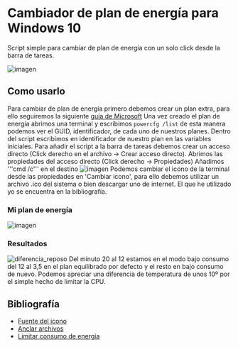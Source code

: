 # Cambiador de plan de energía para Windows 10
Script simple para cambiar de plan de energía con un solo click desde la barra de tareas.

![imagen](https://github.com/ismeh/w10_cambiar_plan_energia/assets/81519191/af5e5721-18cc-4406-b20e-6ccc9c42c974)




## Como usarlo
Para cambiar de plan de energía primero debemos crear un plan extra, para ello seguiremos la siguiente [guía de Microsoft](https://learn.microsoft.com/es-es/windows-hardware/manufacture/desktop/create-a-custom-power-plan-technicalreference?view=windows-11#creating-a-customized-power-plan)
Una vez creado el plan de energía abrimos una terminal y escribimos ```powercfg /list``` de esta manera podemos ver el GUID, identificador, de cada uno de nuestros planes.
Dentro del script escribimos en identificador de nuestro plan en las variables iniciales.
Para añadir el script a la barra de tareas debemos crear un acceso directo (Click derecho en el archivo -> Crear acceso directo).
Abrimos las propiedades del acceso directo (Click derecho -> Propiedades)
Añadimos '''cmd /c''' en el destino
![imagen](https://github.com/ismeh/w10_cambiar_plan_energia/assets/81519191/1a615e47-54f3-4a60-bb38-53b1f34bc7cc)
Podemos cambiar el icono de la terminal desde las propiedades en 'Cambiar icono', para ello debemos utilizar un archivo .ico del sistema o bien descargar uno de internet. El que he utilizado yo se encuentra en la bibliografía.


### Mi plan de energía
![imagen](https://github.com/ismeh/w10_cambiar_plan_energia/assets/81519191/607849e6-14d5-46fe-bd86-ec89d05fa38a)

### Resultados
![diferencia_reposo](https://github.com/ismeh/w10_cambiar_plan_energia/assets/81519191/645a863b-afb0-4f4e-b109-e12b6448cd75)
Del minuto 20 al 12 estamos en el modo bajo consumo del 12 al 3,5 en el plan equilibrado por defecto y el resto en bajo consumo de nuevo. Podemos apreciar una diferencia de temperatura de unos 10º por el simple hecho de limitar la CPU.

## Bibliografía
- [Fuente del icono](https://icon-icons.com/download/41592/ICO/512/)
- [Anclar archivos](https://answers.microsoft.com/es-es/windows/forum/all/como-anclar-un-acceso-directo-que-da-a-un-archivo/4f9b0800-f0b2-44a3-b32c-8772aeb091a9)
- [Limitar consumo de energía](https://www.youtube.com/watch?v=Hgx0Q7Yjfis)
	
